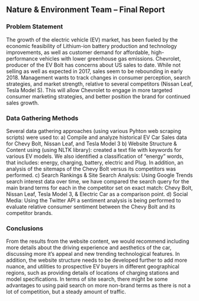 ## Nature & Environment Team – Final Report
### Problem Statement
The growth of the electric vehicle (EV) market, has been fueled by the economic feasibility of Lithium-ion battery production and technology improvements, as well as customer demand for affordable, high-performance vehicles with lower greenhouse gas emissions. Chevrolet, producer of the EV Bolt has concerns about US sales to date. While not selling as well as expected in 2017, sales seem to be rebounding in early 2018. Management wants to track changes in consumer perception, search strategies, and market strength, relative to several competitors (Nissan Leaf, Tesla Model S). This will allow Chevrolet to engage in more targeted consumer marketing strategies, and better position the brand for continued sales growth.

### Data Gathering Methods
Several data gathering approaches (using various Pyhton web scraping scripts) were used to:
a) Compile and analyze historical EV Car Sales data for Chevy Bolt, Nissan Leaf, and Tesla Model 3
b) Website Structure & Content using (using NLTK library): created a text file with keywords for various EV models. We also identified a classification of “energy” words, that includes: energy, charging, battery, electric and Plug. In addition, an analysis of the sitemaps of the Chevy Bolt versus its competitors was performed.
c) Search Rankings & Site Search Analysis: Using Google Trends search interest data over time, we have compared the search query for the main brand terms for each in the competitor set on exact match: Chevy Bolt, Nissan Leaf, Tesla Model 3, & Electric Car as a comparison point.
d) Social Media: Using the Twitter API a sentiment analysis is being performed to evaluate relative consumer sentiment between the Chevy Bolt and its competitor brands.

### Conclusions
From the results from the website content, we would recommend including more details about the driving experience and aesthetics of the car, discussing more it’s appeal and new trending technological features. In addition, the website structure needs to be developed further to add more nuance, and utilities to prospective EV buyers in different geographical regions, such as providing details of locations of charging stations and model specifications. In terms of site search, there might be some advantages to using paid search on more non-brand terms as there is not a lot of competition, but a steady amount of traffic.

